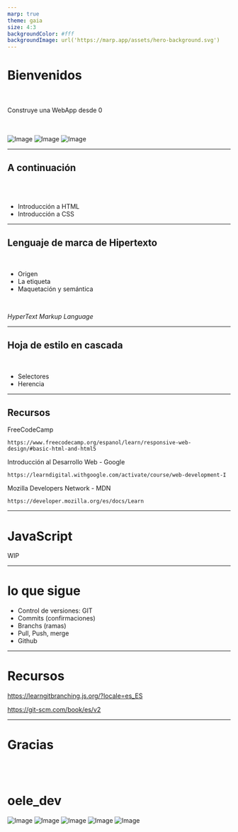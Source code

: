 ```yaml
---
marp: true
theme: gaia
size: 4:3
backgroundColor: #fff
backgroundImage: url('https://marp.app/assets/hero-background.svg')
---
```

<!-- _class: lead -->
# **Bienvenidos**

<br /><br />
Construye una WebApp desde 0
<br /><br /><br />

![Image](https://img.icons8.com/color/48/vue-js.png) ![Image](https://img.icons8.com/color/48/tailwind_css.png) ![Image](https://laravel.com/img/logomark.min.svg)
___
## **A continuación**

<br><br>
* Introducción a HTML
* Introducción a CSS

---
## **Lenguaje de marca de Hipertexto**

<br>

* Origen
* La etiqueta
* Maquetación y semántica

<br>

_HyperText Markup Language_

---
## **Hoja de estilo en cascada**

<br>

* Selectores
* Herencia
---
## **Recursos**

FreeCodeCamp
```
https://www.freecodecamp.org/espanol/learn/responsive-web-design/#basic-html-and-html5
```

Introducción al Desarrollo Web - Google
```
https://learndigital.withgoogle.com/activate/course/web-development-I
```

Mozilla Developers Network - MDN
```
https://developer.mozilla.org/es/docs/Learn
```
---
# **JavaScript**

WIP

---
# **lo que sigue**

* Control de versiones: GIT
* Commits (confirmaciones)
* Branchs (ramas)
* Pull, Push, merge
* Github
---
# **Recursos**

https://learngitbranching.js.org/?locale=es_ES


https://git-scm.com/book/es/v2

---
<!-- _class: lead -->
# **Gracias**

<br><br>

# oele_dev
![Image](https://img.icons8.com/color/48/twitch--v2.png) ![Image](https://img.icons8.com/color/48/youtube-play.png) ![Image](https://img.icons8.com/color/48/twitter--v1.png) ![Image](https://img.icons8.com/color/48/domain--v1.png) ![Image](https://img.icons8.com/fluency/48/github.png)